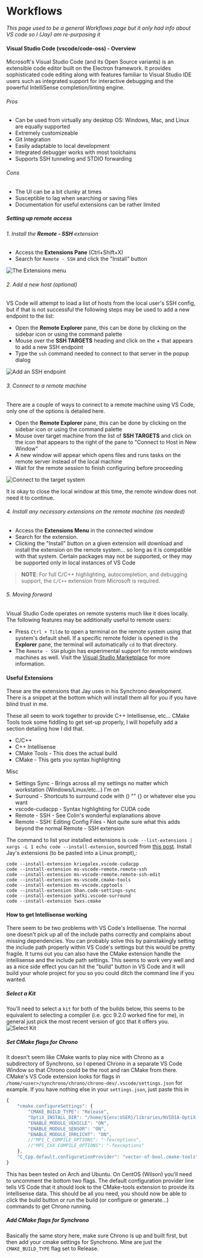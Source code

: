 # Workflows

_This page used to be a general Workflows page but it only had info about VS code so I (Jay) am re-purposing it_

#### Visual Studio Code (vscode/code-oss) - Overview

Microsoft's Visual Studio Code (and its Open Source variants) is an extensible code editor built on the Electron framework. It provides sophisticated code editing along with features familiar to Visual Studio IDE users such as integrated support for interactive debugging and the powerful IntelliSense completion/linting engine.

###### Pros
- Can be used from virtually any desktop OS: Windows, Mac, and Linux are equally supported
- Extremely customizeable
- Git Integration
- Easily adaptable to local development
- Integrated debugger works with most toolchains
- Supports SSH tunneling and STDIO forwarding

###### Cons
- The UI can be a bit clunky at times
- Susceptible to lag when searching or saving files
- Documentation for useful extensions can be rather limited

##### Setting up remote access

###### 1. Install the **Remote - SSH** extension
 - Access the **Extensions Pane** (Ctrl+Shift+X)
 - Search for `Remote - SSH` and click the "Install" button

![The Extensions menu](/lab-wiki/images/technical/vscode_extensions.png)

###### 2. Add a new host (_optional_)
VS Code will attempt to load a list of hosts from the local user's SSH config, but if that is not successful the following steps may be used to add a new endpoint to the list:

 - Open the **Remote Explorer** pane, this can be done by clicking on the sidebar icon or using the command palette
 - Mouse over the **SSH TARGETS** heading and click on the + that appears to add a new SSH endpoint
 - Type the `ssh` command needed to connect to that server in the popup dialog

![Add an SSH endpoint](/lab-wiki/images/technical/vscode_add_endpoint.png)
 
###### 3. Connect to a remote machine

There are a couple of ways to connect to a remote machine using VS Code, only one of the options is detailed here.

 - Open the **Remote Explorer** pane, this can be done by clicking on the sidebar icon or using the command palette
 - Mouse over target machine from the list of **SSH TARGETS** and click on the icon that appears to the right of the pane to "Connect to Host in New Window"
 - A new window will appear which opens files and runs tasks on the remote server instead of the local machine
 - Wait for the remote session to finish configuring before proceeding

![Connect to the target system](/lab-wiki/images/technical/vscode_connect.png)

It is okay to close the local window at this time, the remote window does not need it to continue.

###### 4. Install any necessary extensions on the remote machine (_as needed_)
 - Access the **Extensions Menu** in the connected window
 - Search for the extension. 
 - Clicking the "Install" button on a given extension will download and install the extension on the remote system... so long as it is compatible with that system. Certain packages may not be supported, or they may be supported only in local instances of VS Code

> **NOTE**: For full C/C++ highlighting, autocompletion, and debugging support, the `C/C++` extension from Microsoft is required.

###### 5. Moving forward
Visual Studio Code operates on remote systems much like it does locally. The following features may be additionally useful to remote users:

 - Press `Ctrl + Tilde` to open a terminal on the remote system using that system's default shell. If a specific remote folder is opened in the **Explorer** pane, the terminal will automatically `cd` to that directory.
 - The `Remote - SSH` plugin has experimental support for remote windows machines as well. Visit the [Visual Studio Marketplace](https://marketplace.visualstudio.com/items?itemName=ms-vscode-remote.remote-ssh) for more information.
 
#### Useful Extensions

These are the extensions that Jay uses in his Synchrono development. There is a snippet at the bottom which will install them all for you if you have blind trust in me.

These all seem to work together to provide C++ Intellisense, etc... CMake Tools took some fiddling to get set-up properly, I will hopefully add a section detailing how I did that.
- C/C++
- C++ Intellisense
- CMake Tools - This does the actual build
- CMake - This gets you syntax highlighting

Misc
- Settings Sync - Brings across all my settings no matter which workstation (Windows/Linux/etc...) I'm on
- Surround - Shortcuts to surround code with () "" {} or whatever else you want
- vscode-cudacpp - Syntax highlighting for CUDA code
- Remote - SSH - See Colin's wonderful explanations above
- Remote - SSH: Editing Config Files - Not quite sure what this adds beyond the normal Remote - SSH extension

The command to list your installed extensions is `code --list-extensions | xargs -L 1 echo code --install-extension`, sourced from [this post](https://stackoverflow.com/questions/35773299/how-can-you-export-vs-code-extension-list). Install Jay's extensions (to be pasted into a Linux prompt),:

    code --install-extension kriegalex.vscode-cudacpp
    code --install-extension ms-vscode-remote.remote-ssh
    code --install-extension ms-vscode-remote.remote-ssh-edit
    code --install-extension ms-vscode.cmake-tools
    code --install-extension ms-vscode.cpptools
    code --install-extension Shan.code-settings-sync
    code --install-extension yatki.vscode-surround
    code --install-extension twxs.cmake

#### How to get Intellisense working

There seem to be two problems with VS Code's Intellisense. The normal one doesn't pick up all of the include paths correctly and complains about missing dependencies. You can probably solve this by painstakingly setting the include path properly within VS Code's settings but this would be pretty fragile. It turns out you can also have the CMake extension handle the intellisense and the include path settings. This seems to work very well and as a nice side effect you can hit the "build" button in VS Code and it will build your whole project for you so you could ditch the command line if you wanted.

##### Select a Kit

You'll need to select a `kit` for both of the builds below, this seems to be equivalent to selecting a compiler (i.e. gcc 9.2.0 worked fine for me), in general just pick the most recent version of gcc that it offers you.
![Select Kit](/lab-wiki/images/vscode/select_kit.png)

##### Set CMake flags for Chrono

It doesn't seem like CMake wants to play nice with Chrono as a subdirectory of Synchrono, so I opened Chrono in a separate VS Code Window so that Chrono could be the root and ran CMake from there. CMake's VS Code extension looks for flags in `/home/<user>/synchrono/chrono/chrono-dev/.vscode/settings.json` for example. If you have nothing else in your `settings.json`, just paste this in
```javascript
{
    "cmake.configureSettings": {
        "CMAKE_BUILD_TYPE": "Release",
        "OptiX_INSTALL_DIR": "/home/${env:USER}/libraries/NVIDIA-OptiX-SDK-6.0.0-linux64",
        "ENABLE_MODULE_VEHICLE": "ON",
        "ENABLE_MODULE_SENSOR": "ON",
        "ENABLE_MODULE_IRRLICHT": "ON",
        //"MPI_C_COMPILE_OPTIONS": "-fexceptions",
        //"MPI_CXX_COMPILE_OPTIONS": "-fexceptions"
    },
    "C_Cpp.default.configurationProvider": "vector-of-bool.cmake-tools"
}
```

This has been tested on Arch and Ubuntu. On CentOS (Wilson) you'll need to uncomment the bottom two flags. The default configuration provider line tells VS Code that it should look to the CMake-tools extension to provide its intellisense data. This should be all you need, you should now be able to click the build button or run the build (or configure or generate...) commands to get Chrono running.

##### Add CMake flags for Synchrono

Basically the same story here, make sure Chrono is up and built first, but then add your cmake settings for Synchrono. Mine are just the `CMAKE_BUILD_TYPE` flag set to Release.
